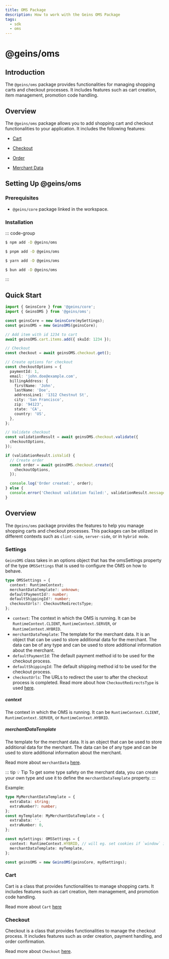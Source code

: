 ```yaml
---
title: OMS Package
description: How to work with the Geins OMS Package
tags:
  - sdk
  - oms
---
```


# @geins/oms

## Introduction

The `@geins/oms` package provides functionalities for managing shopping carts and checkout processes. It includes features such as cart creation, item management, promotion code handling.

## Overview

The `@geins/oms` package allows you to add shopping cart and checkout functionalities to your application. It includes the following features:

- [Cart](./cart/index.md)

- [Checkout](./checkout/index.md)

- [Order](./order/index.md)

- [Merchant Data](./merchant-data.md)

## Setting Up @geins/oms

### Prerequisites

- `@geins/core` package linked in the workspace.

### Installation

::: code-group

```sh [npm]
$ npm add -D @geins/oms
```

```sh [pnpm]
$ pnpm add -D @geins/oms
```

```sh [yarn]
$ yarn add -D @geins/oms
```

```sh [bun]
$ bun add -D @geins/oms
```

:::

## Quick Start

```ts
import { GeinsCore } from '@geins/core';
import { GeinsOMS } from '@geins/oms';

const geinsCore = new GeinsCore(mySettings);
const geinsOMS = new GeinsOMS(geinsCore);

// Add item with id 1234 to cart
await geinsOMS.cart.items.add({ skuId: 1234 });

// Checkout
const checkout = await geinsOMS.checkout.get();

// Create options for checkout
const checkoutOptions = {
  paymentId: 1,
  email: 'john.doe@example.com',
  billingAddress: {
    firstName: 'John',
    lastName: 'Doe',
    addressLine1: '1312 Chestnut St',
    city: 'San Francisco',
    zip: '94123',
    state: 'CA',
    country: 'US',
  },
};

// Validate checkout
const validationResult = await geinsOMS.checkout.validate({
  checkoutOptions,
});

if (validationResult.isValid) {
  // Create order
  const order = await geinsOMS.checkout.create({
    checkoutOptions,
  });

  console.log('Order created:', order);
} else {
  console.error('Checkout validation failed:', validationResult.message);
}
```

## Overview

The `@geins/oms` package provides the features to help you manage shopping carts and checkout processes. This packages can be utilized in different contexts such as `clint-side`, `server-side`, or in `hybrid mode`.

### Settings

`GeinsOMS` class takes in an options object that has the omsSettings property of the type `OMSSettings` that is used to configure the OMS on how to behave.

```typescript
type OMSSettings = {
  context: RuntimeContext;
  merchantDataTemplate?: unknown;
  defaultPaymentId?: number;
  defaultShippingId?: number;
  checkoutUrls?: CheckoutRedirectsType;
};
```

- `context`: The context in which the OMS is running. It can be `RuntimeContext.CLIENT`, `RuntimeContext.SERVER`, or `RuntimeContext.HYBRID`.
- `merchantDataTemplate`: The template for the merchant data. It is an object that can be used to store additional data for the merchant. The data can be of any type and can be used to store additional information about the merchant.
- `defaultPaymentId`: The default payment method id to be used for the checkout process.
- `defaultShippingId`: The default shipping method id to be used for the checkout process.
- `checkoutUrls`: The URLs to redirect the user to after the checkout process is completed. Read more about how `CheckoutRedirectsType` is used [here](./checkout/get.md#types).

##### context

The context in which the OMS is running. It can be `RuntimeContext.CLIENT`, `RuntimeContext.SERVER`, or `RuntimeContext.HYBRID`.

##### merchantDataTemplate

The template for the merchant data. It is an object that can be used to store additional data for the merchant. The data can be of any type and can be used to store additional information about the merchant.

Read more about `merchantData` [here](./merchant-data.md).

::: tip :bulb: Tip
To get some type safety on the merchant data, you can create your own type and use it to define the `merchantDataTemplate` property.
:::

Example:

```typescript
type MyMerchantDataTemplate = {
  extraData: string;
  extraNumber?: number;
};
const myTemplate: MyMerchantDataTemplate = {
  extraData: '',
  extraNumber: 0,
};

const mySettings: OMSSettings = {
  context: RuntimeContext.HYBRID, // will eg. set cookies if `window` is available
  merchantDataTemplate: myTemplate,
};

const geinsOMS = new GeinsOMS(geinsCore, myOSettings);
```

### Cart

Cart is a class that provides functionalities to manage shopping carts. It includes features such as cart creation, item management, and promotion code handling.

Read more about `Cart` [here](./cart/index.md)

### Checkout

Checkout is a class that provides functionalities to manage the checkout process. It includes features such as order creation, payment handling, and order confirmation.

Read more about `Checkout` [here](./checkout/index.md).
